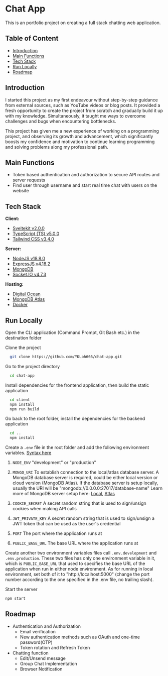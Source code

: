 # Chat App

This is an portfolio project on creating a full stack chatting web application.

## Table of Content

- [Introduction](#introduction)
- [Main Functions](#main-functions)
- [Tech Stack](#tech-stack)
- [Run Locally](#run-locally)
- [Roadmap](#roadmap)

## Introduction

I started this project as my first endeavour without step-by-step guidance from external sources, such as YouTube videos or blog posts. It provided a fresh opportunity to create the project from scratch and gradually build it up with my knowledge. Simultaneously, it taught me ways to overcome challenges and bugs when encountering bottlenecks.

This project has given me a new experience of working on a programming project, and observing its growth and advancement, which significantly boosts my confidence and motivation to continue learning programming and solving problems along my professional path.

## Main Functions

- Token based authentication and authorization to secure API routes and server requests
- Find user through username and start real time chat with users on the website

## Tech Stack

**Client:**

- [Sveltekit v2.0.0](https://kit.svelte.dev)
- [TypeScript (TS) v5.0.0](https://www.typescriptlang.org)
- [Tailwind CSS v3.4.0](https://tailwindcss.com)

**Server:**

- [NodeJS v18.8.0](https://nodejs.org/en)
- [ExpressJS v4.18.2](https://expressjs.com)
- [MongoDB](https://www.mongodb.com)
- [Socket.IO v4.7.3](https://socket.io)

**Hosting:**

- [Digital Ocean](https://digitalocean.com)
- [MongoDB Atlas](https://www.mongodb.com/atlas)
- [Docker](https://www.docker.com)

## Run Locally

Open the CLI application (Command Prompt, Git Bash etc.) in the destination folder

Clone the project

```bash
  git clone https://github.com/YKLoh666/chat-app.git
```

Go to the project directory

```bash
  cd chat-app
```

Install dependencies for the frontend application, then build the static application

```bash
  cd client
  npm install
  npm run build
```

Go back to the root folder, install the dependencies for the backend application

```bash
  cd ..
  npm install
```

Create a `.env` file in the root folder and add the following environment variables. [Syntax here](https://blog.bitsrc.io/a-gentle-introduction-to-env-files-9ad424cc5ff4#:~:text=SECRET_1%3D%E2%80%9D924a137562fc4833be60250e8d7c1568%22%0ASECRET_2%3D%E2%80%9Dcb5000d27c3047e59350cc751ec3f0c6%22)

1. `NODE_ENV` "development" or "production"

2. `MONGO_URI` To establish connection to the local/atlas database server. A MongoDB database server is required, could be either local version or cloud version (MongoDB Atlas). If the database server is setup locally, usually the URI will be "mongodb://0.0.0.0:27017/database-name" Learn more of MongoDB server setup here: [Local](https://www.mongodb.com/docs/manual/installation/#std-label-tutorial-installation), [Atlas](https://www.mongodb.com/docs/atlas/getting-started/)

3. `COOKIE_SECRET` A secret random string that is used to sign/unsign cookies when making API calls

4. `JWT_PRIVATE_KEY` A secret random string that is used to sign/unsign a JWT token that can be used as the user's credential

5. `PORT` The port where the application runs at

6. `PUBLIC_BASE_URL` The base URL where the application runs at

Create another two environment variables files call `.env.development` and `.env.production`. These two files has only one environment variable in it, which is `PUBLIC_BASE_URL` that used to specifies the base URL of the application when run in either node environment. As for running in local environment, set both of it to "http://localhost:5000" (change the port number according to the one specified in the .env file, no trailing slash).

Start the server

```bash
npm start
```

## Roadmap

- Authentication and Authorization
  - Email verification
  - New authentication methods such as OAuth and one-time password(OTP)
  - Token rotation and Refresh Token
- Chatting function
  - Edit/Unsend message
  - Group Chat Implementation
  - Browser Notification
